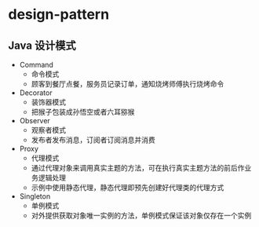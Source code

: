 # design-pattern

## Java 设计模式

- Command
    - 命令模式
    - 顾客到餐厅点餐，服务员记录订单，通知烧烤师傅执行烧烤命令
- Decorator
    - 装饰器模式
    - 把猴子包装成孙悟空或者六耳猕猴
- Observer 
    - 观察者模式
    - 发布者发布消息，订阅者订阅消息并消费
- Proxy
    - 代理模式
    - 通过代理对象来调用真实主题的方法，可在执行真实主题方法的前后作业务逻辑处理
    - 示例中使用静态代理，静态代理即预先创建好代理类的代理方式
- Singleton
    - 单例模式
    - 对外提供获取对象唯一实例的方法，单例模式保证该对象仅存在一个实例
    
